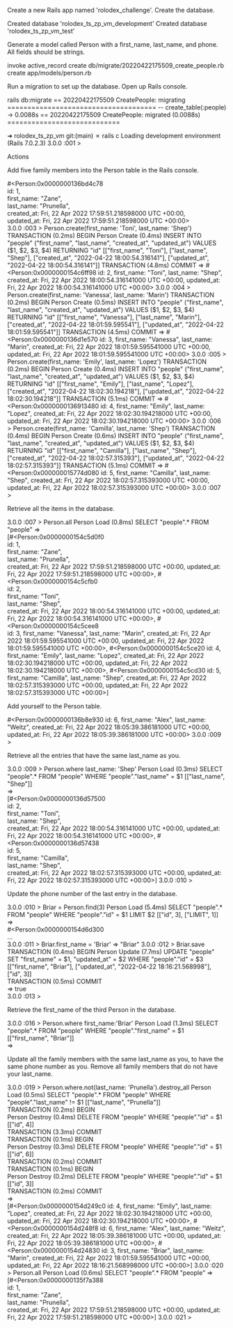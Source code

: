 Create a new Rails app named 'rolodex_challenge'.
Create the database.

  Created database 'rolodex_ts_zp_vm_development'
  Created database 'rolodex_ts_zp_vm_test'

Generate a model called Person with a first_name, last_name, and phone. All fields should be strings.

invoke  active_record
   create    db/migrate/20220422175509_create_people.rb
   create    app/models/person.rb


Run a migration to set up the database.
Open up Rails console.

rails db:migrate
== 20220422175509 CreatePeople: migrating =====================================
-- create_table(:people)
  -> 0.0088s
== 20220422175509 CreatePeople: migrated (0.0088s) ============================
 
➜  rolodex_ts_zp_vm git:(main) ✗ rails c
Loading development environment (Rails 7.0.2.3)
3.0.0 :001 >



Actions

Add five family members into the Person table in the Rails console.

#<Person:0x0000000136bd4c78                                   
 id: 1,                                                       
 first_name: "Zane",                                          
 last_name: "Prunella",                                       
 created_at: Fri, 22 Apr 2022 17:59:51.218598000 UTC +00:00,  
 updated_at: Fri, 22 Apr 2022 17:59:51.218598000 UTC +00:00>  
3.0.0 :003 > Person.create(first_name: 'Toni', last_name: 'Shep')
  TRANSACTION (0.2ms)  BEGIN
  Person Create (0.4ms)  INSERT INTO "people" ("first_name", "last_name", "created_at", "updated_at") VALUES ($1, $2, $3, $4) RETURNING "id"  [["first_name", "Toni"], ["last_name", "Shep"], ["created_at", "2022-04-22 18:00:54.316141"], ["updated_at", "2022-04-22 18:00:54.316141"]]                     
  TRANSACTION (4.8ms)  COMMIT                                 
 =>                                                           
#<Person:0x0000000154c6ff98                                   
 id: 2,                                                       
 first_name: "Toni",                                          
 last_name: "Shep",                                           
 created_at: Fri, 22 Apr 2022 18:00:54.316141000 UTC +00:00,  
 updated_at: Fri, 22 Apr 2022 18:00:54.316141000 UTC +00:00>  
3.0.0 :004 > Person.create(first_name: 'Vanessa', last_name: 'Marin')
  TRANSACTION (0.2ms)  BEGIN
  Person Create (0.5ms)  INSERT INTO "people" ("first_name", "last_name", "created_at", "updated_at") VALUES ($1, $2, $3, $4) RETURNING "id"  [["first_name", "Vanessa"], ["last_name", "Marin"], ["created_at", "2022-04-22 18:01:59.595541"], ["updated_at", "2022-04-22 18:01:59.595541"]]
  TRANSACTION (4.5ms)  COMMIT
 =>
#<Person:0x0000000136d1e570
 id: 3,
 first_name: "Vanessa",
 last_name: "Marin",
 created_at: Fri, 22 Apr 2022 18:01:59.595541000 UTC +00:00,
 updated_at: Fri, 22 Apr 2022 18:01:59.595541000 UTC +00:00>
3.0.0 :005 > Person.create(first_name: 'Emily', last_name: 'Lopez')
  TRANSACTION (0.2ms)  BEGIN
  Person Create (0.4ms)  INSERT INTO "people" ("first_name", "last_name", "created_at", "updated_at") VALUES ($1, $2, $3, $4) RETURNING "id"  [["first_name", "Emily"], ["last_name", "Lopez"], ["created_at", "2022-04-22 18:02:30.194218"], ["updated_at", "2022-04-22 18:02:30.194218"]]
  TRANSACTION (5.1ms)  COMMIT
 =>
#<Person:0x0000000136913480
 id: 4,
 first_name: "Emily",
 last_name: "Lopez",
 created_at: Fri, 22 Apr 2022 18:02:30.194218000 UTC +00:00,
 updated_at: Fri, 22 Apr 2022 18:02:30.194218000 UTC +00:00>
3.0.0 :006 > Person.create(first_name: 'Camilla', last_name: 'Shep')
  TRANSACTION (0.4ms)  BEGIN
  Person Create (0.6ms)  INSERT INTO "people" ("first_name", "last_name", "created_at", "updated_at") VALUES ($1, $2, $3, $4) RETURNING "id"  [["first_name", "Camilla"], ["last_name", "Shep"], ["created_at", "2022-04-22 18:02:57.315393"], ["updated_at", "2022-04-22 18:02:57.315393"]]
  TRANSACTION (5.1ms)  COMMIT
 =>
#<Person:0x000000015774d080
 id: 5,
 first_name: "Camilla",
 last_name: "Shep",
 created_at: Fri, 22 Apr 2022 18:02:57.315393000 UTC +00:00,
 updated_at: Fri, 22 Apr 2022 18:02:57.315393000 UTC +00:00>
3.0.0 :007 >


Retrieve all the items in the database.

3.0.0 :007 > Person.all
  Person Load (0.8ms)  SELECT "people".* FROM "people"
 =>                                                           
[#<Person:0x0000000154c5d0f0                                  
  id: 1,                                                      
  first_name: "Zane",                                         
  last_name: "Prunella",                                      
  created_at: Fri, 22 Apr 2022 17:59:51.218598000 UTC +00:00,
  updated_at: Fri, 22 Apr 2022 17:59:51.218598000 UTC +00:00>,
 #<Person:0x0000000154c5cfb0                                  
  id: 2,                                                      
  first_name: "Toni",                                         
  last_name: "Shep",                                          
  created_at: Fri, 22 Apr 2022 18:00:54.316141000 UTC +00:00,
  updated_at: Fri, 22 Apr 2022 18:00:54.316141000 UTC +00:00>,
 #<Person:0x0000000154c5cee8                                  
  id: 3,
  first_name: "Vanessa",
  last_name: "Marin",
  created_at: Fri, 22 Apr 2022 18:01:59.595541000 UTC +00:00,
  updated_at: Fri, 22 Apr 2022 18:01:59.595541000 UTC +00:00>,
 #<Person:0x0000000154c5ce20
  id: 4,
  first_name: "Emily",
  last_name: "Lopez",
  created_at: Fri, 22 Apr 2022 18:02:30.194218000 UTC +00:00,
  updated_at: Fri, 22 Apr 2022 18:02:30.194218000 UTC +00:00>,
 #<Person:0x0000000154c5cd30
  id: 5,
  first_name: "Camilla",
  last_name: "Shep",
  created_at: Fri, 22 Apr 2022 18:02:57.315393000 UTC +00:00,
  updated_at: Fri, 22 Apr 2022 18:02:57.315393000 UTC +00:00>]


Add yourself to the Person table.

#<Person:0x0000000136b8e930
 id: 6,
 first_name: "Alex",
 last_name: "Weitz",
 created_at: Fri, 22 Apr 2022 18:05:39.386181000 UTC +00:00,
 updated_at: Fri, 22 Apr 2022 18:05:39.386181000 UTC +00:00>
3.0.0 :009 >

Retrieve all the entries that have the same last_name as you.

3.0.0 :009 > Person.where last_name: 'Shep'
  Person Load (0.3ms)  SELECT "people".* FROM "people" WHERE "people"."last_name" = $1  [["last_name", "Shep"]]                               
 =>                                                           
[#<Person:0x0000000136d57500                                  
  id: 2,                                                      
  first_name: "Toni",                                         
  last_name: "Shep",                                          
  created_at: Fri, 22 Apr 2022 18:00:54.316141000 UTC +00:00,
  updated_at: Fri, 22 Apr 2022 18:00:54.316141000 UTC +00:00>,
 #<Person:0x0000000136d57438                                  
  id: 5,                                                      
  first_name: "Camilla",                                      
  last_name: "Shep",                                          
  created_at: Fri, 22 Apr 2022 18:02:57.315393000 UTC +00:00,
  updated_at: Fri, 22 Apr 2022 18:02:57.315393000 UTC +00:00>]
3.0.0 :010 >

Update the phone number of the last entry in the database.

3.0.0 :010 > Briar = Person.find(3)
  Person Load (5.4ms)  SELECT "people".* FROM "people" WHERE "people"."id" = $1 LIMIT $2  [["id", 3], ["LIMIT", 1]]                                   
 =>                                                                   
#<Person:0x0000000154d6d300                                           
...                                                                   
3.0.0 :011 > Briar.first_name = 'Briar'
 => "Briar"
3.0.0 :012 > Briar.save
  TRANSACTION (0.4ms)  BEGIN
  Person Update (7.7ms)  UPDATE "people" SET "first_name" = $1, "updated_at" = $2 WHERE "people"."id" = $3  [["first_name", "Briar"], ["updated_at", "2022-04-22 18:16:21.568998"], ["id", 3]]                                        
  TRANSACTION (0.5ms)  COMMIT                                         
 => true                                                              
3.0.0 :013 >

Retrieve the first_name of the third Person in the database.

3.0.0 :016 > Person.where first_name:'Briar'
  Person Load (1.3ms)  SELECT "people".* FROM "people" WHERE "people"."first_name" = $1  [["first_name", "Briar"]]                                              
 =>        


 Update all the family members with the same last_name as you, to have the same phone number as you.
Remove all family members that do not have your last_name.

3.0.0 :019 > Person.where.not(last_name: 'Prunella').destroy_all
  Person Load (0.5ms)  SELECT "people".* FROM "people" WHERE "people"."last_name" != $1  [["last_name", "Prunella"]]                                            
  TRANSACTION (0.2ms)  BEGIN                                                    
  Person Destroy (0.4ms)  DELETE FROM "people" WHERE "people"."id" = $1  [["id", 4]]                                                                            
  TRANSACTION (3.3ms)  COMMIT                                                   
  TRANSACTION (0.1ms)  BEGIN                                                    
  Person Destroy (0.3ms)  DELETE FROM "people" WHERE "people"."id" = $1  [["id", 6]]                                                                            
  TRANSACTION (0.2ms)  COMMIT                                                   
  TRANSACTION (0.1ms)  BEGIN                                                    
  Person Destroy (0.2ms)  DELETE FROM "people" WHERE "people"."id" = $1  [["id", 3]]                                                                            
  TRANSACTION (0.2ms)  COMMIT                                                   
 =>                                                                             
[#<Person:0x0000000154d249c0
  id: 4,
  first_name: "Emily",
  last_name: "Lopez",
  created_at: Fri, 22 Apr 2022 18:02:30.194218000 UTC +00:00,
  updated_at: Fri, 22 Apr 2022 18:02:30.194218000 UTC +00:00>,
 #<Person:0x0000000154d248f8
  id: 6,
  first_name: "Alex",
  last_name: "Weitz",
  created_at: Fri, 22 Apr 2022 18:05:39.386181000 UTC +00:00,
  updated_at: Fri, 22 Apr 2022 18:05:39.386181000 UTC +00:00>,
 #<Person:0x0000000154d24830
  id: 3,
  first_name: "Briar",
  last_name: "Marin",
  created_at: Fri, 22 Apr 2022 18:01:59.595541000 UTC +00:00,
  updated_at: Fri, 22 Apr 2022 18:16:21.568998000 UTC +00:00>]
3.0.0 :020 > Person.all
  Person Load (0.6ms)  SELECT "people".* FROM "people"
 =>                                                           
[#<Person:0x0000000135f7a388                                  
  id: 1,                                                      
  first_name: "Zane",                                         
  last_name: "Prunella",                                      
  created_at: Fri, 22 Apr 2022 17:59:51.218598000 UTC +00:00,
  updated_at: Fri, 22 Apr 2022 17:59:51.218598000 UTC +00:00>]
3.0.0 :021 >






                       
